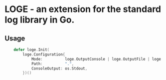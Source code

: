# LOGE - an extension for the standard log library in Go.

## Usage

```go
    defer loge.Init(
        loge.Configuration{
            Mode:          loge.OutputConsole | loge.OutputFile | loge.OutputFileRotate,
            Path:          ".",
            ConsoleOutput: os.Stdout,
        })()
```